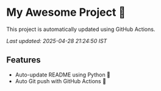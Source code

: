 # My Awesome Project 🚀

This project is automatically updated using GitHub Actions.

_Last updated: 2025-04-28 21:24:50 IST_

## Features
- Auto-update README using Python 🐍
- Auto Git push with GitHub Actions 🤖
